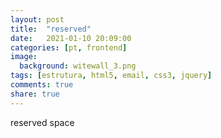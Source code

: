 ```yaml
---
layout: post
title:  "reserved"
date:   2021-01-10 20:09:00
categories: [pt, frontend]
image:
  background: witewall_3.png
tags: [estrutura, html5, email, css3, jquery]
comments: true
share: true
---
```

reserved space